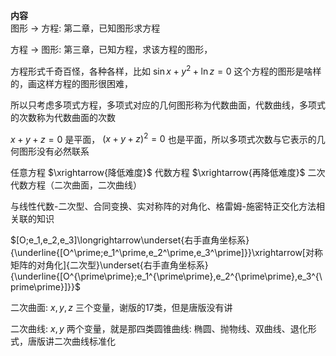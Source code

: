 **内容**  
图形 $\to$ 方程: 第二章，已知图形求方程  
  
方程 $\to$ 图形: 第三章，已知方程，求该方程的图形，  
  
方程形式千奇百怪，各种各样，比如 $\sin x+y^2+\ln z=0$ 这个方程的图形是啥样的，画这样方程的图形很困难，  
  
所以只考虑多项式方程，多项式对应的几何图形称为代数曲面，代数曲线，多项式的次数称为代数曲面的次数  
  
$x+y+z=0$ 是平面， $(x+y+z)^2=0$ 也是平面，所以多项式次数与它表示的几何图形没有必然联系  
  
任意方程 $\xrightarrow{降低难度}$ 代数方程 $\xrightarrow{再降低难度}$ 二次代数方程（二次曲面，二次曲线）  
  
与线性代数-二次型、合同变换、实对称阵的对角化、格雷姆-施密特正交化方法相关联的知识  
  
$[O;e_1,e_2,e_3]\longrightarrow\underset{右手直角坐标系}{\underline{[O^\prime;e_1^\prime,e_2^\prime,e_3^\prime]}}\xrightarrow[对称矩阵的对角化]{二次型}\underset{右手直角坐标系}{\underline{[O^{\prime\prime};e_1^{\prime\prime},e_2^{\prime\prime},e_3^{\prime\prime}]}}$  
  
二次曲面: $x,y,z$ 三个变量，谢版的17类，但是唐版没有讲  
  
二次曲线: $x,y$ 两个变量，就是那四类圆锥曲线: 椭圆、抛物线、双曲线、退化形式，唐版讲二次曲线标准化  
